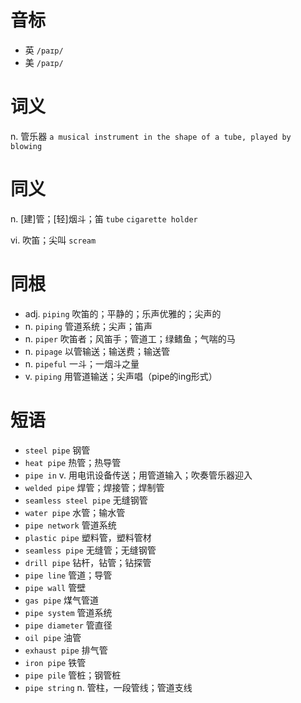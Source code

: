 # 音标

- 英 `/paɪp/`
- 美 `/paɪp/`

# 词义

n. 管乐器
`a musical instrument in the shape of a tube, played by blowing`

# 同义

n. [建]管；[轻]烟斗；笛
`tube` `cigarette holder`

vi. 吹笛；尖叫
`scream`

# 同根

- adj. `piping` 吹笛的；平静的；乐声优雅的；尖声的
- n. `piping` 管道系统；尖声；笛声
- n. `piper` 吹笛者；风笛手；管道工；绿鳍鱼；气喘的马
- n. `pipage` 以管输送；输送费；输送管
- n. `pipeful` 一斗；一烟斗之量
- v. `piping` 用管道输送；尖声唱（pipe的ing形式）

# 短语

- `steel pipe` 钢管
- `heat pipe` 热管；热导管
- `pipe in` v. 用电讯设备传送；用管道输入；吹奏管乐器迎入
- `welded pipe` 焊管；焊接管；焊制管
- `seamless steel pipe` 无缝钢管
- `water pipe` 水管；输水管
- `pipe network` 管道系统
- `plastic pipe` 塑料管，塑料管材
- `seamless pipe` 无缝管；无缝钢管
- `drill pipe` 钻杆，钻管；钻探管
- `pipe line` 管道；导管
- `pipe wall` 管壁
- `gas pipe` 煤气管道
- `pipe system` 管道系统
- `pipe diameter` 管直径
- `oil pipe` 油管
- `exhaust pipe` 排气管
- `iron pipe` 铁管
- `pipe pile` 管桩；钢管桩
- `pipe string` n. 管柱，一段管线；管道支线

